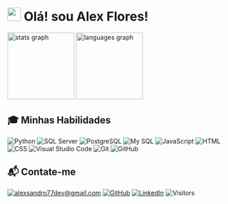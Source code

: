 # <img src="https://github.com/user-attachments/assets/39c89490-2739-4839-827b-161b598528f7" width="30"> Olá! sou <strong>Alex Flores!</strong>

<div align="left">
  <img src="https://github-readme-stats.vercel.app/api?username=DevAlexFR&hide_title=false&hide_rank=false&show_icons=true&include_all_commits=true&count_private=true&disable_animations=false&theme=dracula&locale=en&hide_border=false&order=1"
    height="150"
    alt="stats graph"
  />
  <img src="https://github-readme-stats.vercel.app/api/top-langs?username=DevAlexFR&locale=en&hide_title=false&langs_count=7&layout=compact&card_width=320&theme=dracula&hide_border=true&order=2&custom_title=Top%2010%20Languages%20used" 
    height="150" 
    alt="languages graph"
  />
</div>


## 🎓 Minhas Habilidades
![Python](https://img.icons8.com/color/30/python.png)
![SQL Server](https://img.icons8.com/?size=30&id=laYYF3dV0Iew&format=png&color=000000)
![PostgreSQL](https://img.icons8.com/color/30/postgreesql.png)
![My SQL](https://img.icons8.com/?size=30&id=vR6XrZzQr1CN&format=png&color=000000)
![JavaScript](https://img.icons8.com/color/30/javascript.png)
![HTML](https://img.icons8.com/color/30/html-5.png)
![CSS](https://img.icons8.com/color/30/css3.png)
![Visual Studio Code](https://img.icons8.com/?size=30&id=9OGIyU8hrxW5&format=png&color=000000)
![Git](https://img.icons8.com/color/30/git.png)
![GitHub](https://img.icons8.com/?size=30&id=g7P0iny5Rros&format=png&color=000000)


## 📬 Contate-me
[![alexsandro77dev@gmail.com](https://img.shields.io/badge/alexsandro77dev@gmail.com-%23EA4335.svg?&style=flat&logo=mail.ru&logoColor=white)](mailto:alexsandro77dev@gmail.com)
[![GitHub](https://img.shields.io/badge/GitHub-%23181717.svg?&style=flat&logo=github&logoColor=white)](https://github.com/DevAlexFR)
[![LinkedIn](https://img.shields.io/badge/LinkedIn-%230077B5.svg?&style=flat&logo=linkedin&logoColor=white)](https://www.linkedin.com/in/alexsandro-flores-rosa-76a615182)
![Visitors](https://api.visitorbadge.io/api/visitors?path=https%3A%2F%2Fgithub.com%2FDevAlexFR&labelColor=%23697689&countColor=%2337d67a&style=flat)

